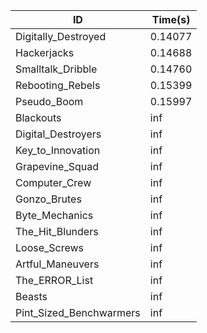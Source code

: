 |ID|Time(s)|
|-|-|
|Digitally_Destroyed|0.14077|
|Hackerjacks|0.14688|
|Smalltalk_Dribble|0.14760|
|Rebooting_Rebels|0.15399|
|Pseudo_Boom|0.15997|
|Blackouts|inf|
|Digital_Destroyers|inf|
|Key_to_Innovation|inf|
|Grapevine_Squad|inf|
|Computer_Crew|inf|
|Gonzo_Brutes|inf|
|Byte_Mechanics|inf|
|The_Hit_Blunders|inf|
|Loose_Screws|inf|
|Artful_Maneuvers|inf|
|The_ERROR_List|inf|
|Beasts|inf|
|Pint_Sized_Benchwarmers|inf|
